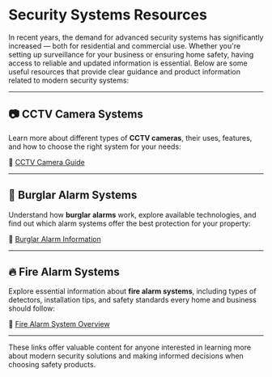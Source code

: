 # Security Systems Resources

In recent years, the demand for advanced security systems has significantly increased — both for residential and commercial use. Whether you're setting up surveillance for your business or ensuring home safety, having access to reliable and updated information is essential. Below are some useful resources that provide clear guidance and product information related to modern security systems:

---

## 📷 CCTV Camera Systems

Learn more about different types of **CCTV cameras**, their uses, features, and how to choose the right system for your needs:

🔗 [CCTV Camera Guide](https://mahancctv.com/cctv-camera/)

---

## 🚨 Burglar Alarm Systems

Understand how **burglar alarms** work, explore available technologies, and find out which alarm systems offer the best protection for your property:

🔗 [Burglar Alarm Information](https://mahancctv.com/burglar-alarm/)

---

## 🔥 Fire Alarm Systems

Explore essential information about **fire alarm systems**, including types of detectors, installation tips, and safety standards every home and business should follow:

🔗 [Fire Alarm System Overview](https://mahancctv.com/fire-alarm-system/)

---

These links offer valuable content for anyone interested in learning more about modern security solutions and making informed decisions when choosing safety products.

